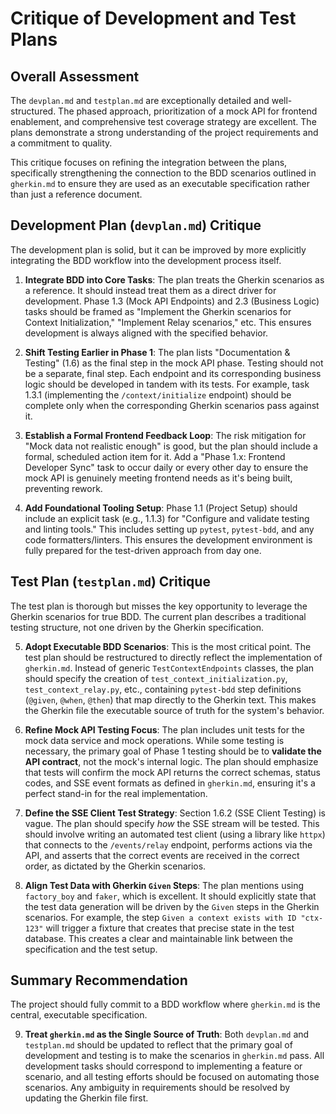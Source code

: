 # Critique of Development and Test Plans

## Overall Assessment

The `devplan.md` and `testplan.md` are exceptionally detailed and well-structured. The phased approach, prioritization of a mock API for frontend enablement, and comprehensive test coverage strategy are excellent. The plans demonstrate a strong understanding of the project requirements and a commitment to quality.

This critique focuses on refining the integration between the plans, specifically strengthening the connection to the BDD scenarios outlined in `gherkin.md` to ensure they are used as an executable specification rather than just a reference document.

## Development Plan (`devplan.md`) Critique

The development plan is solid, but it can be improved by more explicitly integrating the BDD workflow into the development process itself.

1.  **Integrate BDD into Core Tasks**: The plan treats the Gherkin scenarios as a reference. It should instead treat them as a direct driver for development. Phase 1.3 (Mock API Endpoints) and 2.3 (Business Logic) tasks should be framed as "Implement the Gherkin scenarios for Context Initialization," "Implement Relay scenarios," etc. This ensures development is always aligned with the specified behavior.

2.  **Shift Testing Earlier in Phase 1**: The plan lists "Documentation & Testing" (1.6) as the final step in the mock API phase. Testing should not be a separate, final step. Each endpoint and its corresponding business logic should be developed in tandem with its tests. For example, task 1.3.1 (implementing the `/context/initialize` endpoint) should be complete only when the corresponding Gherkin scenarios pass against it.

3.  **Establish a Formal Frontend Feedback Loop**: The risk mitigation for "Mock data not realistic enough" is good, but the plan should include a formal, scheduled action item for it. Add a "Phase 1.x: Frontend Developer Sync" task to occur daily or every other day to ensure the mock API is genuinely meeting frontend needs as it's being built, preventing rework.

4.  **Add Foundational Tooling Setup**: Phase 1.1 (Project Setup) should include an explicit task (e.g., 1.1.3) for "Configure and validate testing and linting tools." This includes setting up `pytest`, `pytest-bdd`, and any code formatters/linters. This ensures the development environment is fully prepared for the test-driven approach from day one.

## Test Plan (`testplan.md`) Critique

The test plan is thorough but misses the key opportunity to leverage the Gherkin scenarios for true BDD. The current plan describes a traditional testing structure, not one driven by the Gherkin specification.

5.  **Adopt Executable BDD Scenarios**: This is the most critical point. The test plan should be restructured to directly reflect the implementation of `gherkin.md`. Instead of generic `TestContextEndpoints` classes, the plan should specify the creation of `test_context_initialization.py`, `test_context_relay.py`, etc., containing `pytest-bdd` step definitions (`@given`, `@when`, `@then`) that map directly to the Gherkin text. This makes the Gherkin file the executable source of truth for the system's behavior.

6.  **Refine Mock API Testing Focus**: The plan includes unit tests for the mock data service and mock operations. While some testing is necessary, the primary goal of Phase 1 testing should be to **validate the API contract**, not the mock's internal logic. The plan should emphasize that tests will confirm the mock API returns the correct schemas, status codes, and SSE event formats as defined in `gherkin.md`, ensuring it's a perfect stand-in for the real implementation.

7.  **Define the SSE Client Test Strategy**: Section 1.6.2 (SSE Client Testing) is vague. The plan should specify *how* the SSE stream will be tested. This should involve writing an automated test client (using a library like `httpx`) that connects to the `/events/relay` endpoint, performs actions via the API, and asserts that the correct events are received in the correct order, as dictated by the Gherkin scenarios.

8.  **Align Test Data with Gherkin `Given` Steps**: The plan mentions using `factory_boy` and `faker`, which is excellent. It should explicitly state that the test data generation will be driven by the `Given` steps in the Gherkin scenarios. For example, the step `Given a context exists with ID "ctx-123"` will trigger a fixture that creates that precise state in the test database. This creates a clear and maintainable link between the specification and the test setup.

## Summary Recommendation

The project should fully commit to a BDD workflow where `gherkin.md` is the central, executable specification.

9.  **Treat `gherkin.md` as the Single Source of Truth**: Both `devplan.md` and `testplan.md` should be updated to reflect that the primary goal of development and testing is to make the scenarios in `gherkin.md` pass. All development tasks should correspond to implementing a feature or scenario, and all testing efforts should be focused on automating those scenarios. Any ambiguity in requirements should be resolved by updating the Gherkin file first.
